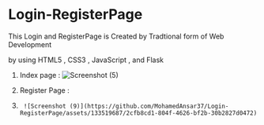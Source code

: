# Login-RegisterPage

This Login and RegisterPage is Created by Tradtional form of Web Development 

by using HTML5 , CSS3 , JavaScript , and Flask 

1. Index page : 
        ![Screenshot (5)](https://github.com/MohamedAnsar37/Login-RegisterPage/assets/133519687/b96f9984-7454-48e1-9f24-adf4d674564d)

2. Register Page : 
3.      ![Screenshot (9)](https://github.com/MohamedAnsar37/Login-RegisterPage/assets/133519687/2cfb8cd1-804f-4626-bf2b-30b2827d0472)
